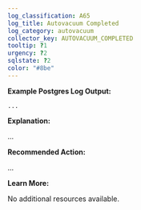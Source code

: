 ```yaml
---
log_classification: A65
log_title: Autovacuum Completed
log_category: autovacuum
collector_key: AUTOVACUUM_COMPLETED
tooltip: ?1
urgency: ?2
sqlstate: ?2
color: "#8be"
---
```


**Example Postgres Log Output:**

```
...
```

**Explanation:**

...

**Recommended Action:**

...

**Learn More:**

No additional resources available.
